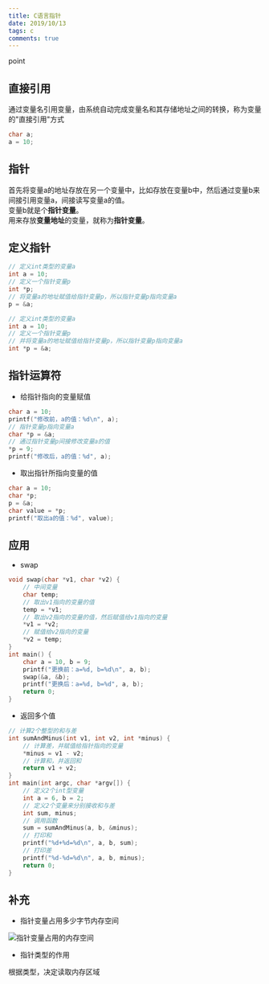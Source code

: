 ```yaml
---
title: C语言指针
date: 2019/10/13
tags: c
comments: true
---
```


point
<!--more-->

## 直接引用

通过变量名引用变量，由系统自动完成变量名和其存储地址之间的转换，称为变量的"直接引用"方式  

```C
char a;
a = 10;
```

## 指针

首先将变量a的地址存放在另一个变量中，比如存放在变量b中，然后通过变量b来间接引用变量a，间接读写变量a的值。  
变量b就是个**指针变量**。  
用来存放**变量地址**的变量，就称为**指针变量**。

## 定义指针

```C
// 定义int类型的变量a
int a = 10;
// 定义一个指针变量p
int *p;
// 将变量a的地址赋值给指针变量p，所以指针变量p指向变量a
p = &a;
```

```C
// 定义int类型的变量a
int a = 10;
// 定义一个指针变量p
// 并将变量a的地址赋值给指针变量p，所以指针变量p指向变量a
int *p = &a;
```

## 指针运算符

* 给指针指向的变量赋值

```C
char a = 10;
printf("修改前，a的值：%d\n", a);
// 指针变量p指向变量a
char *p = &a;
// 通过指针变量p间接修改变量a的值
*p = 9;
printf("修改后，a的值：%d", a);
```

* 取出指针所指向变量的值

```C
char a = 10;
char *p;
p = &a;
char value = *p;
printf("取出a的值：%d", value);
```

## 应用

* swap

```C
void swap(char *v1, char *v2) {
    // 中间变量
    char temp;
    // 取出v1指向的变量的值
    temp = *v1;
    // 取出v2指向的变量的值，然后赋值给v1指向的变量
    *v1 = *v2;
    // 赋值给v2指向的变量
    *v2 = temp;
}
int main() {
    char a = 10, b = 9;
    printf("更换前：a=%d, b=%d\n", a, b);
    swap(&a, &b);
    printf("更换后：a=%d, b=%d", a, b);
    return 0;
}
```

* 返回多个值

```C
// 计算2个整型的和与差
int sumAndMinus(int v1, int v2, int *minus) {
    // 计算差，并赋值给指针指向的变量
    *minus = v1 - v2;
    // 计算和，并返回和
    return v1 + v2;
}
int main(int argc, char *argv[]) {
    // 定义2个int型变量
    int a = 6, b = 2;
    // 定义2个变量来分别接收和与差
    int sum, minus;
    // 调用函数
    sum = sumAndMinus(a, b, &minus);
    // 打印和
    printf("%d+%d=%d\n", a, b, sum);
    // 打印差
    printf("%d-%d=%d\n", a, b, minus);
    return 0;
}
```

## 补充

* 指针变量占用多少字节内存空间  

![指针变量占用的内存空间](https://cdn.jsdelivr.net/gh/skybrim/AllImages@dev/%E6%8C%87%E9%92%88%E5%8D%A0%E7%94%A8%E7%9A%84%E5%86%85%E5%AD%98%E7%A9%BA%E9%97%B4.png)

* 指针类型的作用

根据类型，决定读取内存区域